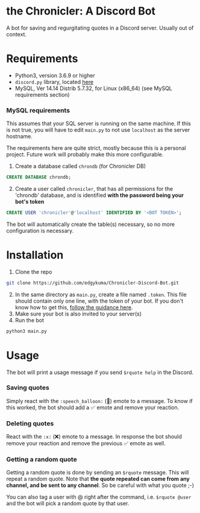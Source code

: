 # the Chronicler: A Discord Bot
A bot for saving and regurgitating quotes in a Discord server. Usually out of context.

# Requirements
* Python3, version 3.6.9 or higher
* `discord.py` library, located [here](https://discordpy.readthedocs.io/en/latest/index.html)
* MySQL, Ver 14.14 Distrib 5.7.32, for Linux (x86_64) (see MySQL requirements section)

### MySQL requirements
This assumes that your SQL server is running on the same machine. If this is not true, you
will have to edit `main.py` to not use `localhost` as the server hostname.

The requirements here are quite strict, mostly because this is a personal project. Future 
work will probably make this more configurable.

1. Create a database called `chrondb` (for Chronicler DB)
```sql
CREATE DATABASE chrondb;
```
2. Create a user called `chronicler`, that has all permissions for the 'chrondb' database,
and is identified **with the password being your bot's token**
```sql
CREATE USER 'chronicler'@'localhost' IDENTIFIED BY '<BOT TOKEN>';
```

The bot will automatically create the table(s) necessary, so no more configuration is
necessary.

# Installation
1. Clone the repo
```bash
git clone https://github.com/edgykuma/Chronicler-Discord-Bot.git
```
2. In the same directory as `main.py`, create a file named `.token`. This file should contain
only one line, with the token of your bot. If you don't know how to get this, 
[follow the guidance here](https://www.writebots.com/discord-bot-token/).
3. Make sure your bot is also invited to your server(s)
4. Run the bot
```bash
python3 main.py
```

# Usage
The bot will print a usage message if you send `$rquote help` in the Discord.

### Saving quotes
Simply react with the `:speech_balloon:` (💬) emote to a message. To know if this worked,
the bot should add a ✅ emote and remove your reaction.

### Deleting quotes
React with the `:x:` (❌) emote to a message. In response the bot should remove your reaction
and remove the previous ✅ emote as well.

### Getting a random quote
Getting a random quote is done by sending an `$rquote` message. This will repeat a random quote.
Note that **the quote repeated can come from any channel, and be sent to any channel**. So be
careful with what you quote ;-)

You can also tag a user with @ right after the command, i.e. `$rquote @user` and the bot will
pick a random quote by that user.
